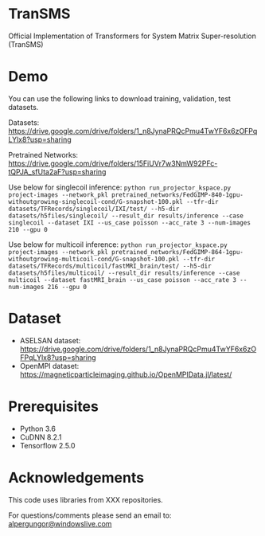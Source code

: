 # TranSMS
Official Implementation of Transformers for System Matrix Super-resolution (TranSMS)

# Demo
You can use the following links to download training, validation, test datasets. 

Datasets: https://drive.google.com/drive/folders/1_n8JynaPRQcPmu4TwYF6x6zOFPqLYlx8?usp=sharing

Pretrained Networks: https://drive.google.com/drive/folders/15FiUVr7w3NmW92PFc-tQPJA_sfUta2aF?usp=sharing

Use below for singlecoil inference:
```python run_projector_kspace.py project-images --network_pkl pretrained_networks/FedGIMP-840-1gpu-withoutgrowing-singlecoil-cond/G-snapshot-100.pkl --tfr-dir datasets/TFRecords/singlecoil/IXI/test/ --h5-dir datasets/h5files/singlecoil/ --result_dir results/inference --case singlecoil --dataset IXI --us_case poisson --acc_rate 3 --num-images 210 --gpu 0```

Use below for multicoil inference:
```python run_projector_kspace.py project-images --network_pkl pretrained_networks/FedGIMP-864-1gpu-withoutgrowing-multicoil-cond/G-snapshot-100.pkl --tfr-dir datasets/TFRecords/multicoil/fastMRI_brain/test/ --h5-dir datasets/h5files/multicoil/ --result_dir results/inference --case multicoil --dataset fastMRI_brain --us_case poisson --acc_rate 3 --num-images 216 --gpu 0```

# Dataset
- ASELSAN dataset: https://drive.google.com/drive/folders/1_n8JynaPRQcPmu4TwYF6x6zOFPqLYlx8?usp=sharing
- OpenMPI dataset: https://magneticparticleimaging.github.io/OpenMPIData.jl/latest/

# Prerequisites

- Python 3.6
- CuDNN 8.2.1
- Tensorflow 2.5.0

# Acknowledgements

This code uses libraries from XXX repositories.

For questions/comments please send an email to: alpergungor@windowslive.com
